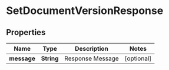 

# SetDocumentVersionResponse


## Properties

| Name | Type | Description | Notes |
|------------ | ------------- | ------------- | -------------|
|**message** | **String** | Response Message |  [optional] |




